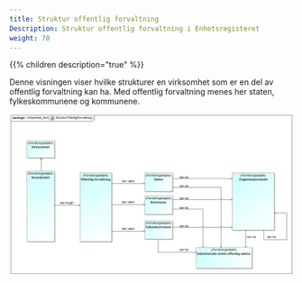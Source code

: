 ```yaml
---
title: Struktur offentlig forvaltning
Description: Struktur offentlig forvaltning i Enhetsregisteret
weight: 70
---
```


{{% children description="true" %}}

Denne visningen viser hvilke strukturer en virksomhet som er en del av offentlig forvaltning kan ha. Med offentlig forvaltning menes her staten, fylkeskommunene og kommunene.

![strukturOffentligForvaltning](https://github.com/brreg/informasjonsmodeller/blob/main/enhetsregisteret/forretningsobjektmodeller/strukturOffentligForvaltning.jpg?raw=true)


